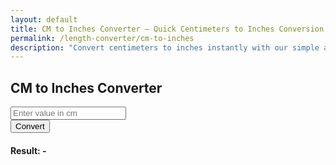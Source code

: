 ```yaml
---
layout: default
title: CM to Inches Converter – Quick Centimeters to Inches Conversion
permalink: /length-converter/cm-to-inches
description: "Convert centimeters to inches instantly with our simple and accurate tool. Perfect for international sizing and measurements."
---
```

<div class="container p-4">
    <div class="card shadow-lg p-4 col-12 col-sm-8 col-md-6">
        <h2 class="text-center mb-4">CM to Inches Converter</h2>
        <div class="mb-3">
            <input type="number" id="inputValue" class="form-control shadow" placeholder="Enter value in cm">
        </div>
        <button class="btn btn-primary btn-shadow w-100" onclick="convert()">Convert</button>
        <div class="mt-3">
            <h4>Result: <span id="result">-</span></h4>
        </div>
    </div>
</div>

<script>
    function convert() {
        let inputValue = document.getElementById("inputValue").value;
        let resultElement = document.getElementById("result");

        if (inputValue === "" || isNaN(inputValue)) {
            resultElement.innerText = "Please enter a valid number";
            return;
        }

        let result = inputValue / 2.54; // Convert cm to inches
        resultElement.innerText = result.toFixed(2) + " inches";
    }
</script>